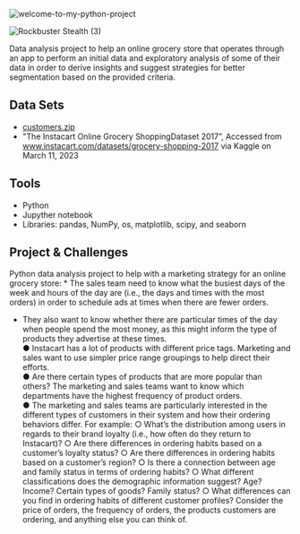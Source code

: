 ![welcome-to-my-python-project](https://github.com/Rampapam/Python/assets/60465303/e81fca72-479d-44ae-9545-7745280baaf6)

![Rockbuster Stealth (3)](https://github.com/Rampapam/Python/assets/60465303/6a21cb68-b949-44dc-9c84-1c6bc4323ca0)

Data analysis project to help an online grocery store that operates through an app to perform an initial data and exploratory analysis of some of their data in order to derive insights and suggest strategies for better segmentation based on the provided criteria. 


## Data Sets
- [customers.zip](https://github.com/Rampapam/Python/files/12207645/customers.zip)
- "The Instacart Online Grocery ShoppingDataset 2017”, Accessed from www.instacart.com/datasets/grocery-shopping-2017 via Kaggle on March 11, 2023


## Tools
- Python
- Jupyther notebook
- Libraries: pandas, NumPy, os, matplotlib, scipy, and seaborn

## Project & Challenges 
Python data analysis project to help with a marketing strategy for an online grocery store:                                                                                                                                   * The sales team need to know what the busiest days of the week and hours of the day are (i.e., the days and times with the most orders) in order to schedule ads at times when there are fewer orders.   
* They also want to know whether there are particular times of the day when people spend the most money, as this might inform the type of products they advertise at these times.   
                                                                                                                                                                                                                              ● Instacart has a lot of products with different price tags. Marketing and sales want to use simpler price range groupings to help direct their efforts.                                                                       
                                                                                                                                                                                                                              ● Are there certain types of products that are more popular than others? The marketing and sales teams want to know which departments have the highest frequency of product orders.                                          
                                                                                                                                                                                                                              ● The marketing and sales teams are particularly interested in the different types of customers in their system and how their ordering behaviors differ. For example:
  ○ What’s the distribution among users in regards to their brand loyalty (i.e., how often do they return to Instacart)?
  ○ Are there differences in ordering habits based on a customer’s loyalty status?
  ○ Are there differences in ordering habits based on a customer’s region?
  ○ Is there a connection between age and family status in terms of ordering habits?
  ○ What different classifications does the demographic information suggest? Age? Income? Certain types of goods? Family status?
  ○ What differences can you find in ordering habits of different customer profiles? Consider the price of orders, the frequency of orders, the products customers are ordering, and anything else you can think of.



  
